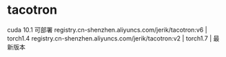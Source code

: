 # tacotron
cuda 10.1 可部署
registry.cn-shenzhen.aliyuncs.com/jerik/tacotron:v6     |   torch1.4
registry.cn-shenzhen.aliyuncs.com/jerik/tacotron:v2     |   torch1.7    |   最新版本
